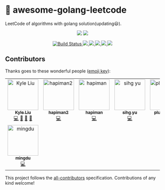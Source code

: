 # 📝 awesome-golang-leetcode

LeetCode of algorithms with golang solution(updating:smiley:).

<p align="center">
    <img src="https://xpnet-public.oss-cn-hangzhou.aliyuncs.com/color_admin_v4.2/frontend/template/assets/img/leetcode/Go-Logo_Aqua.png">
    <img src="https://xpnet-public.oss-cn-hangzhou.aliyuncs.com/color_admin_v4.2/frontend/template/assets/img/leetcode/leetcode.png">
</p>

<p align="center">
    <a href="https://www.travis-ci.org/kylesliu/awesome-golang-leetcode">
        <img src="https://www.travis-ci.org/kylesliu/awesome-golang-leetcode.svg?branch=master" alt="Build Status">
    </a>
    <a href="https://codecov.io/gh/kylesliu/awesome-golang-leetcode">
        <img src="https://codecov.io/gh/kylesliu/awesome-golang-leetcode/branch/master/graph/badge.svg" />
    </a>
    <a href="https://goreportcard.com/report/github.com/kylesliu/awesome-golang-leetcode">
        <img src="https://goreportcard.com/badge/github.com/kylesliu/awesome-golang-leetcode" />
    </a>
    <a href="https://img.shields.io/github/license/kylesliu/awesome-golang-leetcode.svg">
        <img src="https://img.shields.io/github/license/kylesliu/awesome-golang-leetcode.svg" />
    </a>
    <a href="https://img.shields.io/github/stars/kylesliu/awesome-golang-leetcode.svg?label=Stars&style=social">
        <img src="https://golangci.com/badges/github.com/kylesliu/awesome-golang-leetcode.svg" />
    </a>
    <a href="https://img.shields.io/github/stars/kylesliu/awesome-golang-leetcode.svg?label=Stars&style=social">
        <img src="https://img.shields.io/badge/All_Contributors-6-blue.svg" />
    </a>
</p>

## Contributors

Thanks goes to these wonderful people ([emoji key](https://github.com/all-contributors/all-contributors#emoji-key)):

<!-- ALL-CONTRIBUTORS-LIST:START - Do not remove or modify this section -->
<!-- prettier-ignore -->
<table><tr><td align="center"><a href="https://kyle.link"><img src="https://avatars0.githubusercontent.com/u/26195433?v=4" width="100px;" alt="Kyle Liu "/><br /><sub><b>Kyle Liu </b></sub></a><br /><a href="https://github.com/kylesliu/awesome-golang-leetcode/commits?author=kylesliu" title="Code">💻</a> <a href="#blog-kylesliu" title="Blogposts">📝</a> <a href="#design-kylesliu" title="Design">🎨</a> <a href="https://github.com/kylesliu/awesome-golang-leetcode/commits?author=kylesliu" title="Documentation">📖</a></td><td align="center"><a href="https://github.com/hapiman2"><img src="https://avatars3.githubusercontent.com/u/34671440?v=4" width="100px;" alt="hapiman2"/><br /><sub><b>hapiman2</b></sub></a><br /><a href="https://github.com/kylesliu/awesome-golang-leetcode/commits?author=hapiman2" title="Code">💻</a></td><td align="center"><a href="https://github.com/hapiman"><img src="https://avatars0.githubusercontent.com/u/7567048?v=4" width="100px;" alt="hapiman"/><br /><sub><b>hapiman</b></sub></a><br /><a href="https://github.com/kylesliu/awesome-golang-leetcode/commits?author=hapiman" title="Code">💻</a></td><td align="center"><a href="https://github.com/sihgyu"><img src="https://avatars2.githubusercontent.com/u/26058740?v=4" width="100px;" alt="sihg yu"/><br /><sub><b>sihg yu</b></sub></a><br /><a href="https://github.com/kylesliu/awesome-golang-leetcode/commits?author=sihgyu" title="Code">💻</a></td><td align="center"><a href="https://github.com/plusweiwei"><img src="https://avatars3.githubusercontent.com/u/38197795?v=4" width="100px;" alt="plusweiwei"/><br /><sub><b>plusweiwei</b></sub></a><br /><a href="https://github.com/kylesliu/awesome-golang-leetcode/commits?author=plusweiwei" title="Code">💻</a></td><td align="center"><a href="https://openset.github.com"><img src="https://avatars0.githubusercontent.com/u/6274967?v=4" width="100px;" alt="Sandy"/><br /><sub><b>Sandy</b></sub></a><br /><a href="https://github.com/kylesliu/awesome-golang-leetcode/commits?author=openset" title="Code">💻</a></td><td align="center"><a href="https://github.com/hiepndd"><img src="https://avatars2.githubusercontent.com/u/23348270?s=400&v=4" width="100px;" alt="Hiep Nguyen"/><br /><sub><b>Hiep Nguyen</b></sub></a><br /><a href="https://github.com/kylesliu/awesome-golang-leetcode/commits?author=hiepndd" title="Code">💻</a></td></tr><tr><td align="center"><a href="https://github.com/dumingcode"><img src="https://avatars3.githubusercontent.com/u/9403402?s=400&v=4" width="100px;" alt="mingdu"/><br /><sub><b>mingdu</b></sub></a><br /><a href="https://github.com/kylesliu/awesome-golang-leetcode/commits?author=dumingcode" title="Code">💻</a></td></tr></table>

<!-- ALL-CONTRIBUTORS-LIST:END -->

This project follows the [all-contributors](https://github.com/all-contributors/all-contributors) specification. Contributions of any kind welcome!

